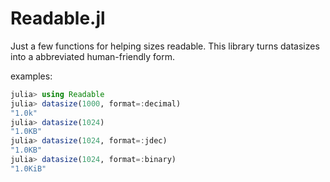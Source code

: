 # Readable.jl

Just a few functions for helping sizes readable.
This library turns datasizes into a abbreviated human-friendly form.

examples:

```julia
julia> using Readable
julia> datasize(1000, format=:decimal)
"1.0k"
julia> datasize(1024)
"1.0KB"
julia> datasize(1024, format=:jdec)
"1.0KB"
julia> datasize(1024, format=:binary)
"1.0KiB"
```

